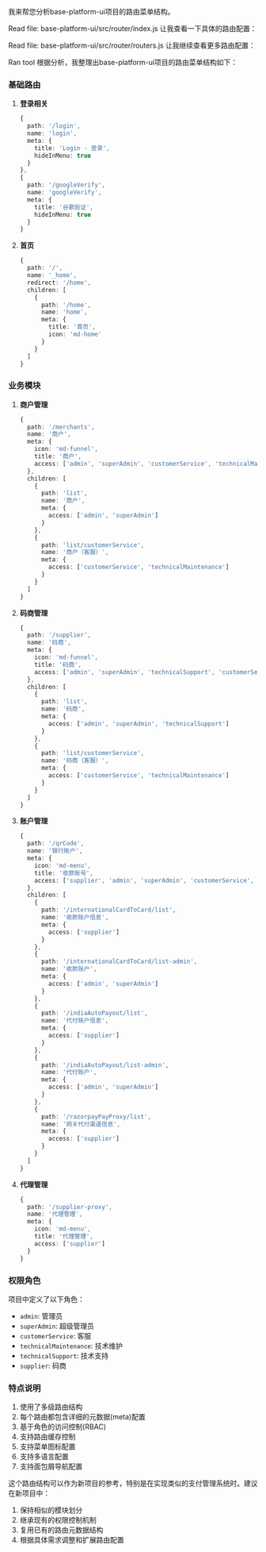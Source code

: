我来帮您分析base-platform-ui项目的路由菜单结构。

Read file: base-platform-ui/src/router/index.js
让我查看一下具体的路由配置：

Read file: base-platform-ui/src/router/routers.js
让我继续查看更多路由配置：

Ran tool
根据分析，我整理出base-platform-ui项目的路由菜单结构如下：

### 基础路由
1. **登录相关**
   ```typescript
   {
     path: '/login',
     name: 'login',
     meta: {
       title: 'Login - 登录',
       hideInMenu: true
     }
   },
   {
     path: '/googleVerify',
     name: 'googleVerify',
     meta: {
       title: '谷歌验证',
       hideInMenu: true
     }
   }
   ```

2. **首页**
   ```typescript
   {
     path: '/',
     name: '_home',
     redirect: '/home',
     children: [
       {
         path: '/home',
         name: 'home',
         meta: {
           title: '首页',
           icon: 'md-home'
         }
       }
     ]
   }
   ```

### 业务模块
1. **商户管理**
   ```typescript
   {
     path: '/merchants',
     name: '商户',
     meta: {
       icon: 'md-funnel',
       title: '商户',
       access: ['admin', 'superAdmin', 'customerService', 'technicalMaintenance']
     },
     children: [
       {
         path: 'list',
         name: '商户',
         meta: {
           access: ['admin', 'superAdmin']
         }
       },
       {
         path: 'list/customerService',
         name: '商户（客服）',
         meta: {
           access: ['customerService', 'technicalMaintenance']
         }
       }
     ]
   }
   ```

2. **码商管理**
   ```typescript
   {
     path: '/supplier',
     name: '码商',
     meta: {
       icon: 'md-funnel',
       title: '码商',
       access: ['admin', 'superAdmin', 'technicalSupport', 'customerService', 'technicalMaintenance']
     },
     children: [
       {
         path: 'list',
         name: '码商',
         meta: {
           access: ['admin', 'superAdmin', 'technicalSupport']
         }
       },
       {
         path: 'list/customerService',
         name: '码商（客服）',
         meta: {
           access: ['customerService', 'technicalMaintenance']
         }
       }
     ]
   }
   ```

3. **账户管理**
   ```typescript
   {
     path: '/qrCode',
     name: '银行账户',
     meta: {
       icon: 'md-menu',
       title: '收款账号',
       access: ['supplier', 'admin', 'superAdmin', 'customerService', 'technicalMaintenance']
     },
     children: [
       {
         path: '/internationalCardToCard/list',
         name: '收款账户信息',
         meta: {
           access: ['supplier']
         }
       },
       {
         path: '/internationalCardToCard/list-admin',
         name: '收款账户',
         meta: {
           access: ['admin', 'superAdmin']
         }
       },
       {
         path: '/indiaAutoPayout/list',
         name: '代付账户信息',
         meta: {
           access: ['supplier']
         }
       },
       {
         path: '/indiaAutoPayout/list-admin',
         name: '代付账户',
         meta: {
           access: ['admin', 'superAdmin']
         }
       },
       {
         path: '/razorpayPayProxy/list',
         name: '网关代付渠道信息',
         meta: {
           access: ['supplier']
         }
       }
     ]
   }
   ```

4. **代理管理**
   ```typescript
   {
     path: '/supplier-proxy',
     name: '代理管理',
     meta: {
       icon: 'md-menu',
       title: '代理管理',
       access: ['supplier']
     }
   }
   ```

### 权限角色
项目中定义了以下角色：
- `admin`: 管理员
- `superAdmin`: 超级管理员
- `customerService`: 客服
- `technicalMaintenance`: 技术维护
- `technicalSupport`: 技术支持
- `supplier`: 码商

### 特点说明
1. 使用了多级路由结构
2. 每个路由都包含详细的元数据(meta)配置
3. 基于角色的访问控制(RBAC)
4. 支持路由缓存控制
5. 支持菜单图标配置
6. 支持多语言配置
7. 支持面包屑导航配置

这个路由结构可以作为新项目的参考，特别是在实现类似的支付管理系统时。建议在新项目中：
1. 保持相似的模块划分
2. 继承现有的权限控制机制
3. 复用已有的路由元数据结构
4. 根据具体需求调整和扩展路由配置
